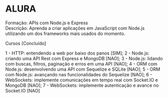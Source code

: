 # ALURA

Formação: APIs com Node.js e Express  
Descrição: Aprenda a criar aplicações em JavaScript com Node.js utilizando um dos frameworks mais usados do momento.

Cursos [Concluído]

1 - HTTP: entendendo a web por baixo dos panos [SIM];
2 - Node.js: criando uma API Rest com Express e MongoDB [NAO];
3 - Node.js: lidando com buscas, filtros, paginação e erros em uma API [NAO];
4 - ORM com Node.js: desenvolvendo uma API com Sequelize e SQLite [NAO];
5 - ORM com Node.js: avançando nas funcionalidades do Sequelize [NAO];
6 - WebSockets: implemente comunicações em tempo real com Socket.IO e MongoDB [NAO];
7 - WebSockets: implemente autenticação e avance no Socket.IO [NAO]
